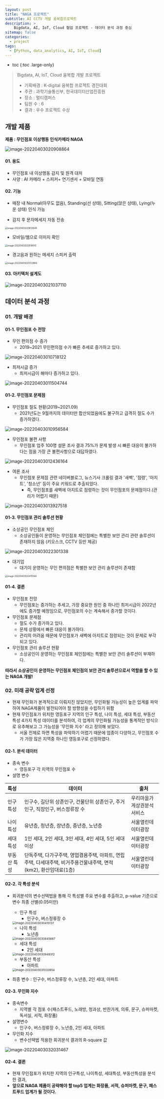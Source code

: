 ```yaml
---
layout: post
title: "NAGA 프로젝트"
subtitle: AI CCTV 개발 융복합프로젝트
description: >
    Bigdata, AI, IoT, Cloud 협업 프로젝트 - 데이터 분석 과정 중심
sitemap: false
categories:
  - project
tags:
  - [Python, data_analytics, AI, IoT, Cloud]
---
```


* toc
{:toc .large-only}


> Bigdata, AI, IoT, Cloud 융복합 개발 프로젝트
>
> - 기획배경 : K-digital 융복합 프로젝트 경진대회
> - 주관 : 과학기술통신부, 한국데이터산업진흥원
> - 장소 : 멀티캠퍼스
> - 팀원 수 : 6
> - 결과 : 우수 프로젝트 수상



## 개발 제품





**제품 : 무인점포 이상행동 인식카메라 NAGA**

![image-20220403020908864](/assets/md-images/image-20220403020908864.png)





#### 01. 용도

- 무인점포 내 이상행동 감지 및 원격 대처
- 사양 : AI 카메라 + 스피커+ 연기센서 + 모바일 연동





#### 02. 기능

- 매장 내 Normal(아무도 없음), Standing(선 상태), Sitting(앉은 상태), Lying(누운 상태) 인식 가능

- 감지 후 문자메세지 자동 전송

<img src="/assets/md-images/image-20220403020612649.png" alt="image-20220403020612649" style="zoom:50%;" />



- 모바일/웹으로 이미지 확인

<img src="/assets/md-images/image-20220403020518510.png" alt="image-20220403020518510" style="zoom:50%;" />

- 경고음과 원하는 메세지 스피커 출력

<img src="/assets/md-images/image-20220403020722684.png" alt="image-20220403020722684" style="zoom:50%;" />





#### 03. 아키텍처 설계도

![image-20220403021037110](/assets/md-images/image-20220403021037110.png)





## 데이터 분석 과정

### 01. 개발 배경



#### 01-1. 무인점포 수 전망


- 무인 편의점 수 증가
  - 2019~2021 무인편의점 수가 빠른 추세로 증가하고 있다.

![image-20220403010718122](/assets/md-images/image-20220403010718122.png)

- 최저시급 증가
  - 최저시급이 해마다 증가하고 있다.

![image-20220403011504744](/assets/md-images/image-20220403011504744.png)





#### 01-2. 무인점포 문제점

- 무인점포 절도 현황(2019~2021.09)
  - 2021년도는 9월까지의 데이터만 합산되었음에도 불구하고 급격히 절도 수가 증가하였다.

![image-20220403010956584](/assets/md-images/image-20220403010956584.png)





- 무인점포 불편 사항
  - 무인점포 업주 100명 설문 조사 결과 75%가 문제 발생 시 빠른 대응이 불가하다는 점을 가장 큰 불편사항으로 대답하였다.

![image-20220403012436164](/assets/md-images/image-20220403012436164.png)





- 여론 조사
  - 무인점포 문제점 관련 네이버블로그, 뉴스기사 크롤링 결과 '새벽', '점령', '아지트', '청소년' 등이 주요 키워드로 추출되었다.
    - 즉, 무인점포를 새벽에 아지트로 점령하는 것이 무인점포의 문제점이다.(관리가 어렵기 때문) 

![image-20220403013927518](/assets/md-images/image-20220403013927518.png)





#### 01-3. 무인점포 관리 솔루션 현황



- 소상공인 무인점포 체인
  - 소상공인들이 운영하는 무인점포 체인점에는 특별한 보안 관리 관련 솔루션이 존재하지 않음 (키오스크, CCTV 등만 제공)


![image-20220403022301338](/assets/md-images/image-20220403022301338.png)

- 대기업
  - 대기이 운영하는 무인 편의점은 특별한 보안 관리 솔루션이 존재함


<img src="/assets/md-images/image-20220403022415540.png" alt="image-20220403022415540" style="zoom:50%;" />





#### 01-4. 결론

- 무인점포 전망
  - 무인점포는 증가하는 추세고, 가장 중요한 원인 중 하나인 최저시급이 2022년에도 증가할 예정임으로, 무인점포의 수는 계속해서 증가할 것이다.
- 무인점포 문제점
  - 절도 수가 증가하고 있다.
  - 문제 상황에서 빠른 대응이 불가하다.
  - 관리의 어려움 때문에 무인점포가 새벽에 아지트로 점령되는 것이 문제로 부각되고 있다.
- 무인점포 관리 솔루션 현황
  - 소상공인이 운영하는 무인점포 체인점에는 특별한 보안 관리 솔루션이 부재하다.



**따라서 소상공인이 운영하는 무인점포 체인점의 보안 관리 솔루션으로서 역할을 할 수 있는 NAGA 개발!**





### 02. 미래 공략 업계 선정

- 현재 무인화가 본격적으로 이뤄지진 않았지만, 무인화될 가능성이 높은 업계를 파악하여 NAGA제품이 발전되어야 할 방향성을 수립하기 위함
- 현재 무인점포가 위치한 영등포구 지역의 인구 특성, 나이 특성, 세대 특성, 부동산 특성  4가지 특성 데이터를 분석하여, 각 업계의 무인화될 가능성을 통계적인 방식으로 유추해보고 그 가능성을 '무인화 지수' 라고 정의해 보았다.
  - 서울 전체로 하면 특성을 파악하기 어렵기 때문에 업종이 다양하고, 무인점포 수가 가장 많은 지역중 하나인 영등포구로 선정하였다.




#### 02-1. 분석 데이터

- 종속 변수
  - 영등포구 각 지역의 무인점포 수
- 설명 변수

| 특성        | 데이터                                                       | 출처                       |
| :---------- | ------------------------------------------------------------ | -------------------------- |
| 인구 특성   | 인구수, 길단위 상존인구, 건물단위 상존인구, 주거인구, 직장인구, 버스정류장 수 | 우리마을가게상권분석서비스 |
| 나이 특성   | 유년층, 청년층, 장년층, 중년층, 노년층                       | 서울열린데이터광장         |
| 세대 특성   | 1인 세대, 2인 세대, 3인 세대, 4인 세대, 5인 세대 이상        | 서울열린데이터광장         |
| 부동산 특성 | 단독주택, 다가구주택, 영업겸용주택, 아파트, 연립주택, 다세대주택, 비거주용건물내주택, 면적(km2), 환산임대료(1층) | 서울열린데이터광장         |





#### 02-2. 각 특성 분석

- 회귀분석의 변수선택법을 통해 각 특성별 주요 변수를 추출하고, p-value 기준으로 변수 최종 선별(0.05미만)

  - 인구 특성
    - 인구수, 버스정류장 수

  <img src="/assets/md-images/image-20220403030415137.png" alt="image-20220403030415137" style="zoom: 67%;" />

  - 나이 특성
    - 노년층

  <img src="/assets/md-images/image-20220403030845687.png" alt="image-20220403030845687" style="zoom:67%;" />

  - 세대 특성
    - 2인 세대

  <img src="/assets/md-images/image-20220403030948312.png" alt="image-20220403030948312" style="zoom:67%;" />

  - 부동산 특성
    - 아파트

  <img src="/assets/md-images/image-20220403031033854.png" alt="image-20220403031033854" style="zoom:67%;" />



- 최종 변수 : 인구수, 버스정류장 수, 노년층, 2인 세대, 아파트







#### 02-3. 무인화 지수

- 종속변수
  - 지역별 각 점포 수(패스트푸드, 노래방, 청과상, 반찬가게, 의류, 문구, 슈퍼마켓, 독서실, 서적, 화장품)
- 설명변수
  - 인구수, 버스정류장 수, 노년층, 2인 세대, 아파트
- 무인화 지수
  - 변수선택법 적용한 회귀분석 결과의 R-square 값

![image-20220403032031467](/assets/md-images/image-20220403032031467.png)





#### 02-4. 결론

- 현재 무인점포가 위치한 지역의 인구특성, 나이특성, 세대특성, 부동산특성을 분석한 결과,
- **앞으로 NAGA 제품이 공략해야 할 top5 업계는 화장품, 서적, 슈퍼마켓, 문구, 패스트푸드 업계가 될 것이다.**

